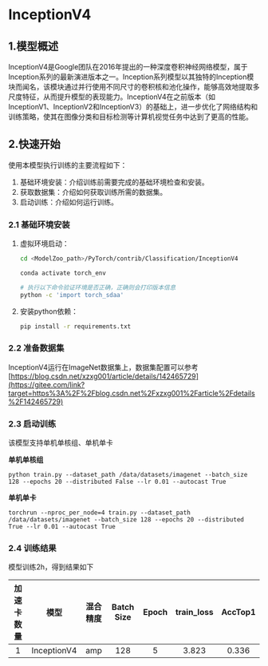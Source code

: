 # InceptionV4

## 1.模型概述

 InceptionV4是Google团队在2016年提出的一种深度卷积神经网络模型，属于Inception系列的最新演进版本之一。Inception系列模型以其独特的Inception模块而闻名，该模块通过并行使用不同尺寸的卷积核和池化操作，能够高效地提取多尺度特征，从而提升模型的表现能力。InceptionV4在之前版本（如InceptionV1、InceptionV2和InceptionV3）的基础上，进一步优化了网络结构和训练策略，使其在图像分类和目标检测等计算机视觉任务中达到了更高的性能。 

## 2.快速开始

使用本模型执行训练的主要流程如下：

1. 基础环境安装：介绍训练前需要完成的基础环境检查和安装。
2. 获取数据集：介绍如何获取训练所需的数据集。
3. 启动训练：介绍如何运行训练。

### 2.1 基础环境安装

1. 虚拟环境启动：

    ```bash
    cd <ModelZoo_path>/PyTorch/contrib/Classification/InceptionV4
    
    conda activate torch_env
    
    # 执行以下命令验证环境是否正确，正确则会打印版本信息
    python -c 'import torch_sdaa'
    ```

2. 安装python依赖：

    ```bash
    pip install -r requirements.txt
    ```

### 2.2 准备数据集

InceptionV4运行在ImageNet数据集上，数据集配置可以参考[https://blog.csdn.net/xzxg001/article/details/142465729](https://gitee.com/link?target=https%3A%2F%2Fblog.csdn.net%2Fxzxg001%2Farticle%2Fdetails%2F142465729) 

### 2.3 启动训练

该模型支持单机单核组、单机单卡 

**单机单核组**

```
python train.py --dataset_path /data/datasets/imagenet --batch_size 128 --epochs 20 --distributed False --lr 0.01 --autocast True
```

**单机单卡**

```
torchrun --nproc_per_node=4 train.py --dataset_path /data/datasets/imagenet --batch_size 128 --epochs 20 --distributed True --lr 0.01 --autocast True
```

### 2.4 训练结果

模型训练2h，得到结果如下

| 加速卡数量 |    模型     | 混合精度 | Batch Size | Epoch | train_loss | AccTop1 |
| :--------: | :---------: | :------: | :--------: | :---: | :--------: | :-----: |
|     1      | InceptionV4 |   amp    |    128     |   5   |   3.823    |  0.336  |

